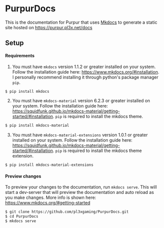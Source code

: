 # PurpurDocs

This is the documentation for Purpur that uses [Mkdocs](https://github.com/mkdocs/mkdocs) to generate a static site hosted on https://purpur.pl3x.net/docs

## Setup

#### Requirements

1. You must have `mkdocs` version 1.1.2 or greater installed on your system. Follow the installation guide here: https://www.mkdocs.org/#installation. I personally recommend installing it through python's package manager `pip`. 
```sh
$ pip install mkdocs
```

2. You must have `mkdocs-material` version 6.2.3 or greater installed on your system. Follow the installation guide here: https://squidfunk.github.io/mkdocs-material/getting-started/#installation. `pip` is required to install the mkdocs theme.
```sh
$ pip install mkdocs-material
```

3. You must have `mkdocs-material-extensions` version 1.0.1 or greater installed on your system. Follow the installation guide here: https://squidfunk.github.io/mkdocs-material/getting-started/#installation. `pip` is required to install the mkdocs theme extension.
```sh
$ pip install mkdocs-material-extensions
```

#### Preview changes

To preview your changes to the documentation, run `mkdocs serve`. This will start a dev-server that will preview the documentation and auto reload as you make changes. More info is shown here: https://www.mkdocs.org/#getting-started
```sh
$ git clone https://github.com/pl3xgaming/PurpurDocs.git
$ cd PurpurDocs
$ mkdocs serve
```